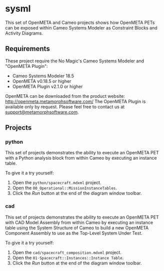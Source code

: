 # sysml

This set of OpenMETA and Cameo projects shows how OpenMETA PETs can be exposed within Cameo Systems Modeler as Constraint Blocks and Activity Diagrams.

## Requirements

These project require the No Magic's Cameo Systems Modeler and "OpenMETA Plugin":

* Cameo Systems Modeler 18.5
* OpenMETA v0.18.5 or higher
* OpenMETA Plugin v2.1.0 or higher

OpenMETA can be downloaded from the product website: http://openmeta.metamorphsoftware.com/
The OpenMETA Plugin is available only by request. Please feel free to contact us at support@metamorphsoftware.com.

## Projects

### python

This set of projects demonstrates the ability to execute an OpenMETA PET with a Python analysis block from within Cameo by executing an instance table.

To give it a try yourself:

1. Open the `python/spacecraft.mdxml` project.
2. Open the `00_Operational::MissionInstanceTables`.
3. Click the *Run* button at the end of the diagram window toolbar.

### cad

This set of projects demonstrates the ability to execute an OpenMETA PET with CAD Model Assembly from within Cameo by executing an instance table using the System Structure of Cameo to build a new OpenMETA Component Assembly to use as the Top-Level System Under Test.

To give it a try yourself:

1. Open the `cad/spacecraft_composition.mdxml` project.
2. Open the `01-Spacecraft::Instances::Instance Table`.
3. Click the *Run* button at the end of the diagram window toolbar.

